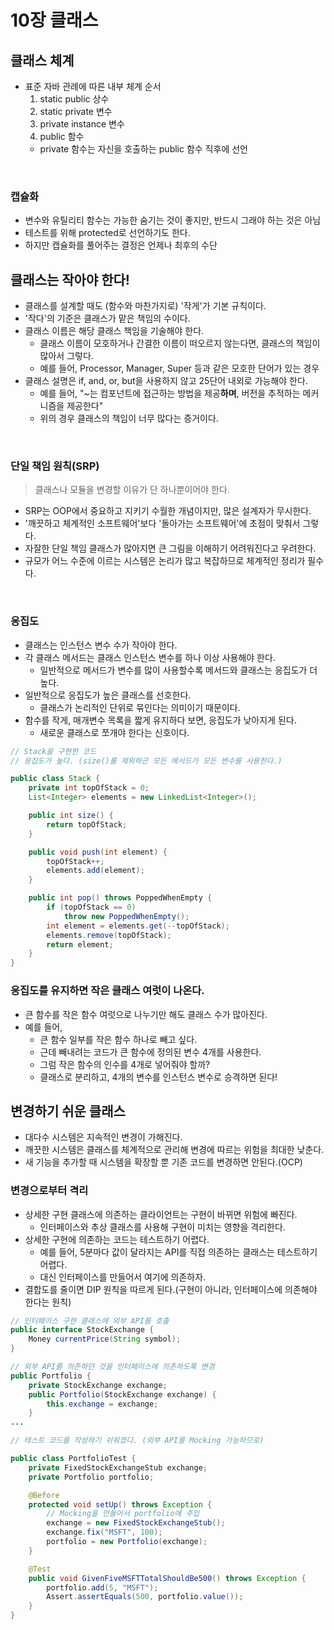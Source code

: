 # 10장 클래스
## 클래스 체계
- 표준 자바 관례에 따른 내부 체계 순서
  1. static public 상수
  2. static private 변수
  3. private instance 변수
  4. public 함수
  	- private 함수는 자신을 호출하는 public 함수 직후에 선언

<br>

### 캡슐화
- 변수와 유틸리티 함수는 가능한 숨기는 것이 좋지만, 반드시 그래야 하는 것은 아님
- 테스트를 위해 protected로 선언하기도 한다.
- 하지만 캡슐화를 풀어주는 결정은 언제나 최후의 수단

## 클래스는 작아야 한다!
- 클래스를 설계할 때도 (함수와 마찬가지로) '작게'가 기본 규칙이다.
- '작다'의 기준은 클래스가 맡은 책임의 수이다.
- 클래스 이름은 해당 클래스 책임을 기술해야 한다.
  - 클래스 이름이 모호하거나 간결한 이름이 떠오르지 않는다면, 클래스의 책임이 많아서 그렇다.
  - 예를 들어, Processor, Manager, Super 등과 같은 모호한 단어가 있는 경우
- 클래스 설명은 if, and, or, but을 사용하지 않고 25단어 내외로 가능해야 한다.
  - 예를 들어, "~는 컴포넌트에 접근하는 방법을 제공**하며**, 버전을 추적하는 메커니즘을 제공한다"
  - 위의 경우 클래스의 책임이 너무 많다는 증거이다.

<br>

### 단일 책임 원칙(SRP)
> 클래스나 모듈을 변경할 이유가 단 하나뿐이어야 한다.

- SRP는 OOP에서 중요하고 지키기 수월한 개념이지만, 많은 설계자가 무시한다.
- '깨끗하고 체계적인 소프트웨어'보다 '돌아가는 소프트웨어'에 초점이 맞춰서 그렇다.
- 자잘한 단일 책임 클래스가 많아지면 큰 그림을 이해하기 어려워진다고 우려한다.
- 규모가 어느 수준에 이르는 시스템은 논리가 많고 복잡하므로 체계적인 정리가 필수다.

<br>

### 응집도
- 클래스는 인스턴스 변수 수가 작아야 한다.
- 각 클래스 메서드는 클래스 인스턴스 변수를 하나 이상 사용해야 한다.
  - 일반적으로 메서드가 변수를 많이 사용할수록 메서드와 클래스는 응집도가 더 높다.
- 일반적으로 응집도가 높은 클래스를 선호한다.
  - 클래스가 논리적인 단위로 묶인다는 의미이기 때문이다.
- 함수를 작게, 매개변수 목록을 짧게 유지하다 보면, 응집도가 낮아지게 된다.
  - 새로운 클래스로 쪼개야 한다는 신호이다.

```java
// Stack을 구현한 코드
// 응집도가 높다. (size()를 제외하곤 모든 메서드가 모든 변수를 사용한다.)

public class Stack {
    private int topOfStack = 0;
	List<Integer> elements = new LinkedList<Integer>();

	public int size() { 
		return topOfStack;
	}

	public void push(int element) { 
		topOfStack++; 
		elements.add(element);
	}

	public int pop() throws PoppedWhenEmpty { 
		if (topOfStack == 0)
			throw new PoppedWhenEmpty();
		int element = elements.get(--topOfStack); 
		elements.remove(topOfStack);
		return element;
	}
}
```

### 응집도를 유지하면 작은 클래스 여럿이 나온다.
- 큰 함수를 작은 함수 여럿으로 나누기만 해도 클래스 수가 많아진다.
- 예를 들어,
  - 큰 함수 일부를 작은 함수 하나로 빼고 싶다.
  - 근데 빼내려는 코드가 큰 함수에 정의된 변수 4개를 사용한다.
  - 그럼 작은 함수의 인수를 4개로 넣어줘야 할까?
  - 클래스로 분리하고, 4개의 변수를 인스턴스 변수로 승격하면 된다!


## 변경하기 쉬운 클래스
- 대다수 시스템은 지속적인 변경이 가해진다.
- 깨끗한 시스템은 클래스를 체계적으로 관리해 변경에 따르는 위험을 최대한 낮춘다.
- 새 기능을 추가할 때 시스템을 확장할 뿐 기존 코드를 변경하면 안된다.(OCP)

### 변경으로부터 격리
- 상세한 구현 클래스에 의존하는 클라이언트는 구현이 바뀌면 위험에 빠진다.
  - 인터페이스와 추상 클래스를 사용해 구현이 미치는 영향을 격리한다.
- 상세한 구현에 의존하는 코드는 테스트하기 어렵다.
  - 예를 들어, 5분마다 값이 달라지는 API를 직접 의존하는 클래스는 테스트하기 어렵다.
  - 대신 인터페이스를 만들어서 여기에 의존하자.
- 결합도를 줄이면 DIP 원칙을 따르게 된다.(구현이 아니라, 인터페이스에 의존해야 한다는 원칙)

```java
// 인터페이스 구현 클래스에 외부 API를 호출
public interface StockExchange { 
	Money currentPrice(String symbol);
}
```

```java
// 외부 API를 의존하던 것을 인터페이스에 의존하도록 변경
public Portfolio {
	private StockExchange exchange;
	public Portfolio(StockExchange exchange) {
		this.exchange = exchange; 
	}
...
```

```java
// 테스트 코드를 작성하기 쉬워졌다. (외부 API를 Mocking 가능하므로)

public class PortfolioTest {
	private FixedStockExchangeStub exchange;
	private Portfolio portfolio;

	@Before
	protected void setUp() throws Exception {
		// Mocking을 만들어서 portfolio에 주입
		exchange = new FixedStockExchangeStub(); 
		exchange.fix("MSFT", 100);
		portfolio = new Portfolio(exchange);
	}

	@Test
	public void GivenFiveMSFTTotalShouldBe500() throws Exception {
		portfolio.add(5, "MSFT");
		Assert.assertEquals(500, portfolio.value()); 
	}
}
```

